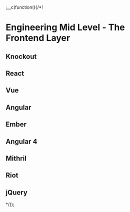 
;__c(function(){/*!

# Engineering Mid Level - The Frontend Layer



## Knockout



## React



## Vue



## Angular



## Ember



## Angular 4



## Mithril



## Riot



## jQuery




[//]: # (@~|tech/engineering-mid-level/frontend|~@)

*/});
